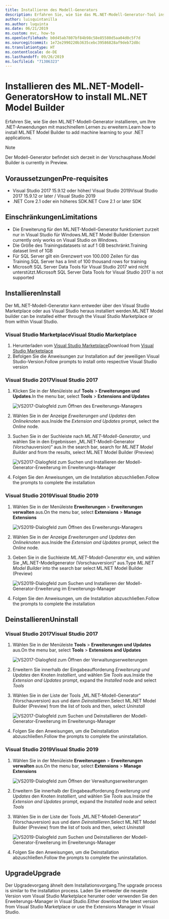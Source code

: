 ```yaml
---
title: Installieren des Modell-Generators
description: Erfahren Sie, wie Sie das ML.NET-Modell-Generator-Tool installieren.
author: luisquintanilla
ms.author: luquinta
ms.date: 06/21/2019
ms.custom: mvc, how-to
ms.openlocfilehash: b0d45ab7807bf84b98c58e85580d5aa04d0c5f7d
ms.sourcegitcommit: 1e72e2990220b3635cebc39586828af9deb72d8c
ms.translationtype: HT
ms.contentlocale: de-DE
ms.lasthandoff: 09/26/2019
ms.locfileid: "71306323"
---
```

# <a name="how-to-install-mlnet-model-builder"></a><span data-ttu-id="0875b-103">Installieren des ML.NET-Modell-Generators</span><span class="sxs-lookup"><span data-stu-id="0875b-103">How to install ML.NET Model Builder</span></span>

<span data-ttu-id="0875b-104">Erfahren Sie, wie Sie den ML.NET-Modell-Generator installieren, um Ihre .NET-Anwendungen mit maschinellem Lernen zu erweitern.</span><span class="sxs-lookup"><span data-stu-id="0875b-104">Learn how to install ML.NET Model Builder to add machine learning to your .NET applications.</span></span>

> [!NOTE]
> <span data-ttu-id="0875b-105">Der Modell-Generator befindet sich derzeit in der Vorschauphase.</span><span class="sxs-lookup"><span data-stu-id="0875b-105">Model Builder is currently in Preview.</span></span>

## <a name="pre-requisites"></a><span data-ttu-id="0875b-106">Voraussetzungen</span><span class="sxs-lookup"><span data-stu-id="0875b-106">Pre-requisites</span></span>

- <span data-ttu-id="0875b-107">Visual Studio 2017 15.9.12 oder höher/ Visual Studio 2019</span><span class="sxs-lookup"><span data-stu-id="0875b-107">Visual Studio 2017 15.9.12 or later / Visual Studio 2019</span></span>
- <span data-ttu-id="0875b-108">.NET Core 2.1 oder ein höheres SDK</span><span class="sxs-lookup"><span data-stu-id="0875b-108">.NET Core 2.1 or later SDK</span></span>

## <a name="limitations"></a><span data-ttu-id="0875b-109">Einschränkungen</span><span class="sxs-lookup"><span data-stu-id="0875b-109">Limitations</span></span>

- <span data-ttu-id="0875b-110">Die Erweiterung für den ML.NET-Modell-Generator funktioniert zurzeit nur in Visual Studio für Windows.</span><span class="sxs-lookup"><span data-stu-id="0875b-110">ML.NET Model Builder Extension currently only works on Visual Studio on Windows.</span></span>
- <span data-ttu-id="0875b-111">Die Größe des Trainingsdatasets ist auf 1 GB beschränkt.</span><span class="sxs-lookup"><span data-stu-id="0875b-111">Training dataset limit of 1GB</span></span>
- <span data-ttu-id="0875b-112">Für SQL Server gilt ein Grenzwert von 100.000 Zeilen für das Training.</span><span class="sxs-lookup"><span data-stu-id="0875b-112">SQL Server has a limit of 100 thousand rows for training</span></span>
- <span data-ttu-id="0875b-113">Microsoft SQL Server Data Tools für Visual Studio 2017 wird nicht unterstützt.</span><span class="sxs-lookup"><span data-stu-id="0875b-113">Microsoft SQL Server Data Tools for Visual Studio 2017 is not supported</span></span>

## <a name="install"></a><span data-ttu-id="0875b-114">Installieren</span><span class="sxs-lookup"><span data-stu-id="0875b-114">Install</span></span>

<span data-ttu-id="0875b-115">Der ML.NET-Modell-Generator kann entweder über den Visual Studio Marketplace oder aus Visual Studio heraus installiert werden.</span><span class="sxs-lookup"><span data-stu-id="0875b-115">ML.NET Model builder can be installed either through the Visual Studio Marketplace or from within Visual Studio.</span></span> 

### <a name="visual-studio-marketplace"></a><span data-ttu-id="0875b-116">Visual Studio Marketplace</span><span class="sxs-lookup"><span data-stu-id="0875b-116">Visual Studio Marketplace</span></span>

1. <span data-ttu-id="0875b-117">Herunterladen vom [Visual Studio Marketplace](https://marketplace.visualstudio.com/items?itemName=MLNET.07)</span><span class="sxs-lookup"><span data-stu-id="0875b-117">Download from [Visual Studio Marketplace](https://marketplace.visualstudio.com/items?itemName=MLNET.07)</span></span>
1. <span data-ttu-id="0875b-118">Befolgen Sie die Anweisungen zur Installation auf der jeweiligen Visual Studio-Version.</span><span class="sxs-lookup"><span data-stu-id="0875b-118">Follow prompts to install onto respective Visual Studio version</span></span>

### <a name="visual-studio-2017"></a><span data-ttu-id="0875b-119">Visual Studio 2017</span><span class="sxs-lookup"><span data-stu-id="0875b-119">Visual Studio 2017</span></span>

1. <span data-ttu-id="0875b-120">Klicken Sie in der Menüleiste auf **Tools** > **Erweiterungen und Updates**.</span><span class="sxs-lookup"><span data-stu-id="0875b-120">In the menu bar, select **Tools** > **Extensions and Updates**</span></span>

    ![VS2017-Dialogfeld zum Öffnen des Erweiterungs-Managers](./media/install-model-builder/vs2017-open-extensions-manager.png)

1. <span data-ttu-id="0875b-122">Wählen Sie in der Anzeige *Erweiterungen und Updates* den *Onlineknoten* aus.</span><span class="sxs-lookup"><span data-stu-id="0875b-122">Inside the *Extension and Updates* prompt, select the *Online* node.</span></span>
1. <span data-ttu-id="0875b-123">Suchen Sie in der Suchleiste nach *ML.NET-Modell-Generator*, und wählen Sie in den Ergebnissen „ML.NET-Modell-Generator (Vorschauversion)“ aus.</span><span class="sxs-lookup"><span data-stu-id="0875b-123">In the search bar, search for *ML.NET Model Builder* and from the results, select ML.NET Model Builder (Preview)</span></span>

    ![VS2017-Dialogfeld zum Suchen und Installieren der Modell-Generator-Erweiterung im Erweiterungs-Manager](./media/install-model-builder/vs2017-install-model-builder.png)

1. <span data-ttu-id="0875b-125">Folgen Sie den Anweisungen, um die Installation abzuschließen.</span><span class="sxs-lookup"><span data-stu-id="0875b-125">Follow the prompts to complete the installation</span></span>

### <a name="visual-studio-2019"></a><span data-ttu-id="0875b-126">Visual Studio 2019</span><span class="sxs-lookup"><span data-stu-id="0875b-126">Visual Studio 2019</span></span>

1. <span data-ttu-id="0875b-127">Wählen Sie in der Menüleiste **Erweiterungen** > **Erweiterungen verwalten** aus.</span><span class="sxs-lookup"><span data-stu-id="0875b-127">On the menu bar, select **Extensions** > **Manage Extensions**</span></span>

    ![VS2019-Dialogfeld zum Öffnen des Erweiterungs-Managers](./media/install-model-builder/vs2019-open-extensions-manager.png)

1. <span data-ttu-id="0875b-129">Wählen Sie in der Anzeige *Erweiterungen und Updates* den *Onlineknoten* aus.</span><span class="sxs-lookup"><span data-stu-id="0875b-129">Inside the *Extension and Updates* prompt, select the *Online* node.</span></span>
1. <span data-ttu-id="0875b-130">Geben Sie in die Suchleiste *ML.NET-Modell-Generator* ein, und wählen Sie „ML.NET-Modellgenerator (Vorschauversion)“ aus.</span><span class="sxs-lookup"><span data-stu-id="0875b-130">Type *ML.NET Model Builder* into the search bar select ML.NET Model Builder (Preview)</span></span>

    ![VS2019-Dialogfeld zum Suchen und Installieren der Modell-Generator-Erweiterung im Erweiterungs-Manager](./media/install-model-builder/vs2019-install-model-builder.png)

1. <span data-ttu-id="0875b-132">Folgen Sie den Anweisungen, um die Installation abzuschließen.</span><span class="sxs-lookup"><span data-stu-id="0875b-132">Follow the prompts to complete the installation</span></span>

## <a name="uninstall"></a><span data-ttu-id="0875b-133">Deinstallieren</span><span class="sxs-lookup"><span data-stu-id="0875b-133">Uninstall</span></span>

### <a name="visual-studio-2017"></a><span data-ttu-id="0875b-134">Visual Studio 2017</span><span class="sxs-lookup"><span data-stu-id="0875b-134">Visual Studio 2017</span></span>

1. <span data-ttu-id="0875b-135">Wählen Sie in der Menüleiste **Tools** > **Erweiterungen und Updates** aus.</span><span class="sxs-lookup"><span data-stu-id="0875b-135">On the menu bar, select **Tools** > **Extensions and Updates**</span></span>

    ![VS2017-Dialogfeld zum Öffnen der Verwaltungserweiterungen](./media/install-model-builder/vs2017-open-extensions-manager.png)

1. <span data-ttu-id="0875b-137">Erweitern Sie innerhalb der Eingabeaufforderung *Erweiterung und Updates* den Knoten *Installiert*, und wählen Sie *Tools* aus.</span><span class="sxs-lookup"><span data-stu-id="0875b-137">Inside the *Extension and Updates* prompt, expand the *Installed* node and select *Tools*</span></span>
1. <span data-ttu-id="0875b-138">Wählen Sie in der Liste der Tools „ML.NET-Modell-Generator“ (Vorschauversion) aus und dann *Deinstallieren*.</span><span class="sxs-lookup"><span data-stu-id="0875b-138">Select ML.NET Model Builder (Preview) from the list of tools and then, select *Uninstall*</span></span>

    ![VS2017-Dialogfeld zum Suchen und Deinstallieren der Modell-Generator-Erweiterung im Erweiterungs-Manager](./media/install-model-builder/vs2017-uninstall-model-builder.png)

1. <span data-ttu-id="0875b-140">Folgen Sie den Anweisungen, um die Deinstallation abzuschließen.</span><span class="sxs-lookup"><span data-stu-id="0875b-140">Follow the prompts to complete the uninstallation.</span></span>

### <a name="visual-studio-2019"></a><span data-ttu-id="0875b-141">Visual Studio 2019</span><span class="sxs-lookup"><span data-stu-id="0875b-141">Visual Studio 2019</span></span>

1. <span data-ttu-id="0875b-142">Wählen Sie in der Menüleiste **Erweiterungen** > **Erweiterungen verwalten** aus.</span><span class="sxs-lookup"><span data-stu-id="0875b-142">On the menu bar, select **Extensions** > **Manage Extensions**</span></span>

    ![VS2019-Dialogfeld zum Öffnen der Verwaltungserweiterungen](./media/install-model-builder/vs2019-open-extensions-manager.png)

1. <span data-ttu-id="0875b-144">Erweitern Sie innerhalb der Eingabeaufforderung *Erweiterung und Updates* den Knoten *Installiert*, und wählen Sie *Tools* aus.</span><span class="sxs-lookup"><span data-stu-id="0875b-144">Inside the *Extension and Updates* prompt, expand the *Installed* node and select *Tools*</span></span>
1. <span data-ttu-id="0875b-145">Wählen Sie in der Liste der Tools „ML.NET-Modell-Generator“ (Vorschauversion) aus und dann *Deinstallieren*.</span><span class="sxs-lookup"><span data-stu-id="0875b-145">Select ML.NET Model Builder (Preview) from the list of tools and then, select *Uninstall*</span></span>

    ![VS2019-Dialogfeld zum Suchen und Deinstallieren der Modell-Generator-Erweiterung im Erweiterungs-Manager](./media/install-model-builder/vs2019-uninstall-model-builder.png)

1. <span data-ttu-id="0875b-147">Folgen Sie den Anweisungen, um die Deinstallation abzuschließen.</span><span class="sxs-lookup"><span data-stu-id="0875b-147">Follow the prompts to complete the uninstallation.</span></span>

## <a name="upgrade"></a><span data-ttu-id="0875b-148">Upgrade</span><span class="sxs-lookup"><span data-stu-id="0875b-148">Upgrade</span></span>

<span data-ttu-id="0875b-149">Der Upgradevorgang ähnelt dem Installationsvorgang.</span><span class="sxs-lookup"><span data-stu-id="0875b-149">The upgrade process is similar to the installation process.</span></span> <span data-ttu-id="0875b-150">Laden Sie entweder die neueste Version vom Visual Studio Marketplace herunter oder verwenden Sie den Erweiterungs-Manager in Visual Studio.</span><span class="sxs-lookup"><span data-stu-id="0875b-150">Either download the latest version from Visual Studio Marketplace or use the Extensions Manager in Visual Studio.</span></span>
